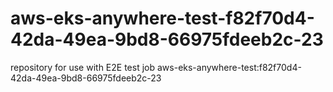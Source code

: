 # aws-eks-anywhere-test-f82f70d4-42da-49ea-9bd8-66975fdeeb2c-23
repository for use with E2E test job aws-eks-anywhere-test:f82f70d4-42da-49ea-9bd8-66975fdeeb2c-23
